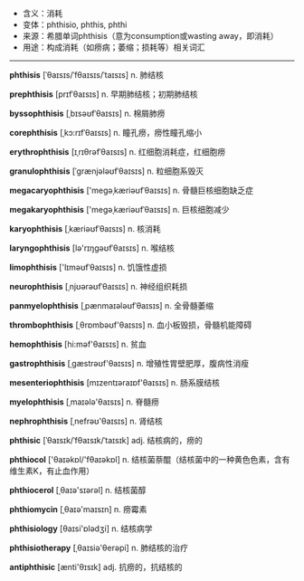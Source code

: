 - <span class="definition">含义：消耗</span>
- <span class="definition">变体：phthisio, phthis, phthi</span>
- <span class="definition">来源：希腊单词phthisis（意为consumption或wasting away，即消耗）</span>
- <span class="definition">用途：构成消耗（如痨病；萎缩；损耗等）相关词汇</span>

---

<span class="vocabulary">**phthisis**</span> [ˈθaɪsɪs/ˈfθaɪsɪs/ˈtaɪsɪs] n. 肺结核

<span class="vocabulary">**prephthisis**</span> [prɪfˈθaɪsɪs] n. 早期肺结核；初期肺结核

<span class="vocabulary">**byssophthisis**</span> [ˌbɪsəʊfˈθaɪsɪs] n. 棉屑肺痨

<span class="vocabulary">**corephthisis**</span> [ˌkɔ:rɪfˈθaɪsɪs] n. 瞳孔痨，痨性瞳孔缩小

<span class="vocabulary">**erythrophthisis**</span> [ɪˌrɪθrәfˈθaɪsɪs] n. 红细胞消耗症，红细胞痨

<span class="vocabulary">**granulophthisis**</span> [ˈɡrænjələʊfˈθaɪsɪs] n. 粒细胞系毁灭

<span class="vocabulary">**megacaryophthisis**</span> ['megәˌkæriəʊfˈθaɪsɪs] n. 骨髓巨核细胞缺乏症

<span class="vocabulary">**megakaryophthisis**</span> ['megәˌkæriəʊfˈθaɪsɪs] n. 巨核细胞减少

<span class="vocabulary">**karyophthisis**</span> [ˌkæriəʊfˈθaɪsɪs] n. 核消耗

<span class="vocabulary">**laryngophthisis**</span> [lə'rɪŋɡəʊfˈθaɪsɪs] n. 喉结核

<span class="vocabulary">**limophthisis**</span> ['lɪməʊfˈθaɪsɪs] n. 饥饿性虚损

<span class="vocabulary">**neurophthisis**</span> [ˌnjʊərəʊfˈθaɪsɪs] n. 神经组织耗损

<span class="vocabulary">**panmyelophthisis**</span> [ˌpænmaɪәləʊfˈθaɪsɪs] n. 全骨髓萎缩

<span class="vocabulary">**thrombophthisis**</span> [ˌθrɒmbəʊf'θaɪsɪs] n. 血小板毁损，骨髓机能障碍

<span class="vocabulary">**hemophthisis**</span> [hi:məf'θaɪsɪs] n. 贫血

<span class="vocabulary">**gastrophthisis**</span> [ˌɡæstrəʊf'θaɪsɪs] n. 增殖性胃壁肥厚，腹病性消瘦

<span class="vocabulary">**mesenteriophthisis**</span> [mɪzentɪəraɪɒf'θaɪsɪs] n. 肠系膜结核

<span class="vocabulary">**myelophthisis**</span> [ˌmaɪәlә'θaɪsɪs] n. 脊髓痨

<span class="vocabulary">**nephrophthisis**</span> [ˌnefrəʊ'θaɪsɪs] n. 肾结核

<span class="vocabulary">**phthisic**</span> [ˈθaɪsɪk/ˈfθaɪsɪk/ˈtaɪsɪk] adj. 结核病的，痨的

<span class="vocabulary">**phthiocol**</span> ['θaɪəkɒl/'fθaɪəkɒl] n. 结核菌萘醌（结核菌中的一种黄色色素，含有维生素K，有止血作用）

<span class="vocabulary">**phthiocerol**</span> [ˌθaɪә'sɪәrәl] n. 结核菌醇

<span class="vocabulary">**phthiomycin**</span> [ˌθaɪә'maɪsɪn] n. 痨霉素

<span class="vocabulary">**phthisiology**</span> [θaɪsi'ɒlədʒi] n. 结核病学

<span class="vocabulary">**phthisiotherapy**</span> [ˌθaɪsiә'θerәpi] n. 肺结核的治疗

<span class="vocabulary">**antiphthisic**</span> [ænti'θɪsɪk] adj. 抗痨的，抗结核的


